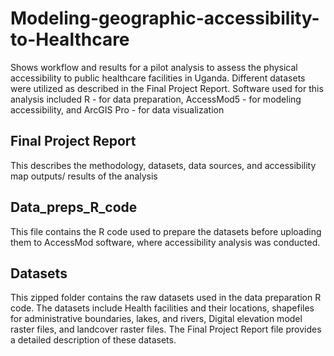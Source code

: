 # Modeling-geographic-accessibility-to-Healthcare
Shows workflow and results for a pilot analysis to assess the physical accessibility to public healthcare facilities in Uganda. Different datasets were utilized as described in the Final Project Report. Software used for this analysis included R - for data preparation, AccessMod5 - for modeling accessibility, and ArcGIS Pro - for data visualization
## Final Project Report
This describes the methodology, datasets, data sources, and accessibility map outputs/ results of the analysis
## Data_preps_R_code
This file contains the R code used to prepare the datasets before uploading them to AccessMod software, where accessibility analysis was conducted. 
## Datasets
This zipped folder contains the raw datasets used in the data preparation R code. The datasets include Health facilities and their locations, shapefiles for administrative boundaries, lakes, and rivers, Digital elevation model raster files, and landcover raster files. The Final Project Report file provides a detailed description of these datasets.  

